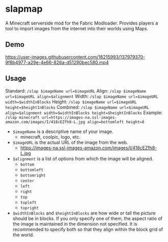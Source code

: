 # slapmap

A Minecraft serverside mod for the Fabric Modloader.
Provides players a tool to import images from the internet into their worlds using Maps.

## Demo
https://user-images.githubusercontent.com/16215993/137979370-9f8b4977-a29e-4e66-826a-d51290bec580.mp4

## Usage

Standard: `/slap $imageName url=$imageURL`
Align:    `/slap $imageName url=$imageURL align=$alignment`
Width:    `/slap $imageName url=$imageURL width=$widthInBlocks`
Height:   `/slap $imageName url=$imageURL height=$heightInBlocks`
Combined: `/slap $imageName url=$imageURL align=$alignment width=$widthInBlocks height=$heightInBlocks`
Example: `/slap minecraft url=https://images-na.ssl-images-amazon.com/images/I/418cEZfh8-L.jpg align=bottomleft height=8`

- `$imageName` is a descriptive name of your image.
   - minecraft, coolpic, logo, etc.
- `$imageURL` is the actual URL of the image from the web.
   - https://images-na.ssl-images-amazon.com/images/I/418cEZfh8-L.jpg
- `$alignment` is a list of options from which the image will be aligned. 
   - `bottom`
   - `bottomleft`
   - `bottomright`
   - `center`
   - `left`
   - `right`
   - `top`
   - `topleft`
   - `topright `
- `$widthInBlocks` and `$heightInBlocks` are how wide or tall the picture should be in blocks. If you only specify one of them, the aspect ratio of the image is maintained in the dimension not specified. It is recommended to specify both so that they align within the block grid of the world.





